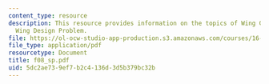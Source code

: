```yaml
---
content_type: resource
description: This resource provides information on the topics of Wing Geometry and
  Wing Design Problem.
file: https://ol-ocw-studio-app-production.s3.amazonaws.com/courses/16-01-unified-engineering-i-ii-iii-iv-fall-2005-spring-2006/5dc2ae739ef7b2c4136d3d5b379bc32b_f08_sp.pdf
file_type: application/pdf
resourcetype: Document
title: f08_sp.pdf
uid: 5dc2ae73-9ef7-b2c4-136d-3d5b379bc32b
---
```

